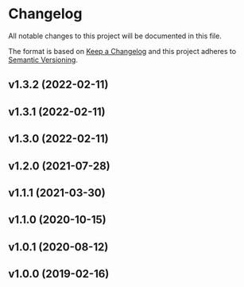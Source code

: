 # Changelog
All notable changes to this project will be documented in this file.

The format is based on [Keep a Changelog](http://keepachangelog.com/en/1.0.0/)
and this project adheres to [Semantic Versioning](http://semver.org/spec/v2.0.0.html).

<!-- insertion marker -->
## v1.3.2 (2022-02-11)

## v1.3.1 (2022-02-11)

## v1.3.0 (2022-02-11)

## v1.2.0 (2021-07-28)

## v1.1.1 (2021-03-30)

## v1.1.0 (2020-10-15)

## v1.0.1 (2020-08-12)

## v1.0.0 (2019-02-16)
